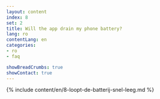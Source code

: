 ```yaml
---
layout: content
index: 8
set: 2
title: Will the app drain my phone battery?
lang: ro
contentLang: en
categories:
- ro
- faq

showBreadCrumbs: true
showContact: true
---
```

{% include content/en/8-loopt-de-batterij-snel-leeg.md %}
